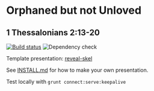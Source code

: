 # Orphaned but not Unloved
## 1 Thessalonians 2:13-20

[![Build status](https://github.com/sermons/orphan/actions/workflows/build.yml/badge.svg)](https://github.com/sermons/orphan/actions/workflows/build.yml)
![Dependency check](https://img.shields.io/librariesio/github/sermons/reveal-skel)

Template presentation: [reveal-skel](https://github.com/sermons/reveal-skel)

See [INSTALL.md](INSTALL.md)
for how to make your own presentation.

Test locally with `grunt connect:serve:keepalive`
